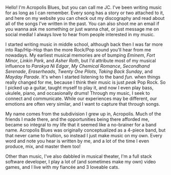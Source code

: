 Hello! I'm Acropolis Blues, but you can call me JC. I've been writing music for as long as I can remember. Every song has a story or two attached to it, and here on my website you can check out my discography and read about all of the songs I've written in the past. You can also shoot me an email if you wanna ask me something or just wanna chat, or just message me on social media! I always love to hear from people interested in my music.

I started writing music in middle school, although back then I was far more into Rap/Hip-Hop than the more Rock/Pop sound you'll hear from me nowadays. My earliest musical memories are of bumping *Eminem*, *Fort Minor*, *Linkin Park*, and *Asher Roth*, but I'd attribute most of my musical influence to *Parokya Ni Edgar*, *My Chemical Romance*, *Secondhand Serenade*, *Eraserheads*, *Twenty One Pilots*, *Taking Back Sunday*, and *Mayday Parade*. It's when I started listening to the band *fun.* when things really changed for me, because I think their music is just *peak* Pop Rock. So I picked up a guitar, taught myself to play it, and now I even play bass, ukulele, piano, and occasionally drums! Through my music, I seek to connect and communicate. While our experiences may be different, our emotions are often very similar, and I want to capture that through songs.

My name comes from the subdivision I grew up in, Acropolis. Much of the friends I made there, and the opportunities being there afforded me, became so integral to my life that it seemed like a no-brainer for a band name. Acropolis Blues was originally conceptualized as a 4-piece band, but that never came to fruition, so instead I just make music on my own. Every word and note you hear is written by me, and a lot of the time I even produce, mix, and master them too!

Other than music, I've also dabbled in musical theater, I'm a full stack software developer, I play a lot of (and sometimes make my own) video games, and I live with my fiancée and 3 loveable cats.